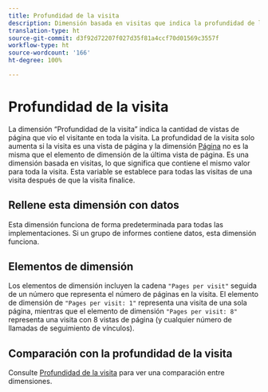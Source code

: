 ```yaml
---
title: Profundidad de la visita
description: Dimensión basada en visitas que indica la profundidad de la visita.
translation-type: ht
source-git-commit: d3f92d72207f027d35f81a4ccf70d01569c3557f
workflow-type: ht
source-wordcount: '166'
ht-degree: 100%

---
```



# Profundidad de la visita

La dimensión “Profundidad de la visita” indica la cantidad de vistas de página que vio el visitante en toda la visita. La profundidad de la visita solo aumenta si la visita es una vista de página y la dimensión [Página](page.md) no es la misma que el elemento de dimensión de la última vista de página. Es una dimensión basada en visitas, lo que significa que contiene el mismo valor para toda la visita. Esta variable se establece para todas las visitas de una visita después de que la visita finalice.

## Rellene esta dimensión con datos

Esta dimensión funciona de forma predeterminada para todas las implementaciones. Si un grupo de informes contiene datos, esta dimensión funciona.

## Elementos de dimensión

Los elementos de dimensión incluyen la cadena `"Pages per visit"` seguida de un número que representa el número de páginas en la visita. El elemento de dimensión de `"Pages per visit: 1"` representa una visita de una sola página, mientras que el elemento de dimensión `"Pages per visit: 8"` representa una visita con 8 vistas de página (y cualquier número de llamadas de seguimiento de vínculos).

## Comparación con la profundidad de la visita

Consulte [Profundidad de la visita](hit-depth.md) para ver una comparación entre dimensiones.